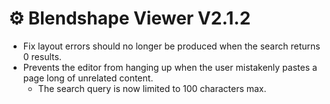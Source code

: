 ﻿---
date: 2024-08-15T05:00
---

# ⚙️ Blendshape Viewer V2.1.2

- Fix layout errors should no longer be produced when the search returns 0 results.
- Prevents the editor from hanging up when the user mistakenly pastes a page long of unrelated content.
  - The search query is now limited to 100 characters max.
